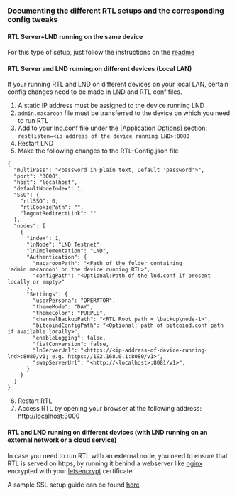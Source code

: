 ### Documenting the different RTL setups and the corresponding config tweaks

#### RTL Server+LND running on the same device
For this type of setup, just follow the instructions on the [readme](../README.md)

#### RTL Server and LND running on different devices (Local LAN)
If your running RTL and LND on different devices on your local LAN, certain config changes need to be made in LND and RTL conf files.
1. A static IP address must be assigned to the device running LND
2. `admin.macaroon` file must be transferred to the device on which you need to run RTL
3. Add to your lnd.conf file under the [Application Options] section: `restlisten=<ip address of the device running LND>:8080`
4. Restart LND
5. Make the following changes to the RTL-Config.json file
```
{
  "multiPass": "<password in plain text, Default 'password'>",
  "port": "3000",
  "host": "localhost",
  "defaultNodeIndex": 1,
  "SSO": {
    "rtlSSO": 0,
    "rtlCookiePath": "",
    "logoutRedirectLink": ""
  },
  "nodes": [
    {
      "index": 1,
      "lnNode": "LND Testnet",
      "lnImplementation": "LND",
      "Authentication": {
        "macaroonPath": "<Path of the folder containing 'admin.macaroon' on the device running RTL>",
        "configPath": "<Optional:Path of the lnd.conf if present locally or empty>"
      },
      "Settings": {
        "userPersona": "OPERATOR",
        "themeMode": "DAY",
        "themeColor": "PURPLE",
        "channelBackupPath": "<RTL Root path + \backup\node-1>",
        "bitcoindConfigPath": "<Optional: path of bitcoind.conf path if available locally>",
        "enableLogging": false,
        "fiatConversion": false,
        "lnServerUrl": "<https://<ip-address-of-device-running-lnd>:8080/v1; e.g. https://192.168.0.1:8080/v1>",
        "swapServerUrl": "<http://<localhost>:8081/v1>",        
      }
    }
  ]
}
```
6. Restart RTL
7. Access RTL by opening your browser at the following address: http://localhost:3000

#### RTL and LND running on different devices (with LND running on an external network or a cloud service)

In case you need to run RTL with an external node, you need to ensure that RTL is served on https, by running it behind a webserver like [nginx](https://nginx.org/en/download.html) encrypted with your [letsencrypt](https://letsencrypt.org) certificate.

A sample SSL setup guide can be found [here](RTL_SSL_setup.md)

